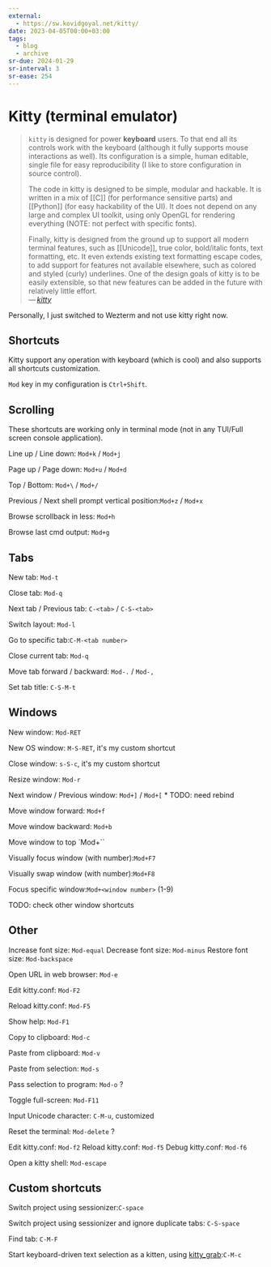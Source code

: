 ```yaml
---
external:
  - https://sw.kovidgoyal.net/kitty/
date: 2023-04-05T00:00+03:00
tags:
  - blog
  - archive
sr-due: 2024-01-29
sr-interval: 3
sr-ease: 254
---
```


# Kitty (terminal emulator)

> `kitty` is designed for power **keyboard** users. To that end all its controls
> work with the keyboard (although it fully supports mouse interactions as
> well). Its configuration is a simple, human editable, single file for easy
> reproducibility (I like to store configuration in source control).
>
> The code in kitty is designed to be simple, modular and hackable. It is
> written in a mix of [[C]] (for performance sensitive parts) and [[Python]]
> (for easy hackability of the UI). It does not depend on any large and complex
> UI toolkit, using only OpenGL for rendering everything (NOTE: not perfect with
> specific fonts).
>
> Finally, kitty is designed from the ground up to support all modern terminal
> features, such as [[Unicode]], true color, bold/italic fonts,
> text formatting, etc. It even extends existing text formatting escape codes,
> to add support for features not available elsewhere, such as colored and
> styled (curly) underlines. One of the design goals of kitty is to be easily
> extensible, so that new features can be added in the future with relatively
> little effort.\
> — <cite>[kitty](https://sw.kovidgoyal.net/kitty/overview)</cite>

<!-- NEXT: link/note to wezterm -->
Personally, I just switched to Wezterm and not use kitty right
now.

## Shortcuts

Kitty support any operation with keyboard (which is cool) and also supports all
shortcuts customization.

`Mod` key in my configuration is `Ctrl+Shift`.

## Scrolling

These shortcuts are working only in terminal mode (not in any TUI/Full screen
console application).

Line up / Line down:<wbr class="f"> `Mod+k` / `Mod+j`

Page up / Page down:<wbr class="f"> `Mod+u` / `Mod+d`

Top / Bottom:<wbr class="f"> `Mod+\` / `Mod+/`

Previous / Next shell prompt vertical position:<wbr class="f"> `Mod+z` / `Mod+x`

Browse scrollback in less:<wbr class="f"> `Mod+h`

Browse last cmd output:<wbr class="f"> `Mod+g`

## Tabs

New tab:<wbr class="f"> `Mod-t`

Close tab:<wbr class="f"> `Mod-q`

Next tab / Previous tab:<wbr class="f"> `C-<tab>` / `C-S-<tab>`

Switch layout:<wbr class="f"> `Mod-l`

Go to specific tab:<wbr class="f"> `C-M-<tab number>`

Close current tab:<wbr class="f"> `Mod-q`

Move tab forward / backward:<wbr class="f"> `Mod-.` / `Mod-,`

Set tab title:<wbr class="f"> `C-S-M-t`

## Windows

New window:<wbr class="f"> `Mod-RET`

New OS window:<wbr class="f"> `M-S-RET`, it's my custom shortcut

Close window:<wbr class="f"> `s-S-c`, it's my custom shortcut

Resize window:<wbr class="f"> `Mod-r`

Next window / Previous window:<wbr class="f"> `Mod+]` / `Mod+[` * TODO: need rebind

Move window forward:<wbr class="f"> `Mod+f`

Move window backward:<wbr class="f"> `Mod+b`

Move window to top `Mod+\``

Visually focus window (with number):<wbr class="f"> `Mod+F7`

Visually swap window (with number):<wbr class="f"> `Mod+F8`

Focus specific window:<wbr class="f"> `Mod+<window number>` (1-9)

TODO: check other window shortcuts

## Other

Increase font size:<wbr class="f"> `Mod-equal`
Decrease font size:<wbr class="f"> `Mod-minus`
Restore font size:<wbr class="f"> `Mod-backspace`

Open URL in web browser:<wbr class="f"> `Mod-e`

Edit kitty.conf:<wbr class="f"> `Mod-F2`

Reload kitty.conf:<wbr class="f"> `Mod-F5`

Show help:<wbr class="f"> `Mod-F1`

Copy to clipboard:<wbr class="f"> `Mod-c`

Paste from clipboard:<wbr class="f"> `Mod-v`

Paste from selection:<wbr class="f"> `Mod-s`

Pass selection to program:<wbr class="f"> `Mod-o` ?

Toggle full-screen:<wbr class="f"> `Mod-F11`

Input Unicode character:<wbr class="f"> `C-M-u`, customized

Reset the terminal:<wbr class="f"> `Mod-delete` ?

Edit kitty.conf:<wbr class="f"> `Mod-f2`
Reload kitty.conf:<wbr class="f"> `Mod-f5`
Debug kitty.conf:<wbr class="f"> `Mod-f6`

Open a kitty shell:<wbr class="f"> `Mod-escape`

## Custom shortcuts

Switch project using sessionizer:<wbr class="f"> `C-space`

Switch project using sessionizer and ignore duplicate tabs:<wbr class="f"> `C-S-space`

Find tab:<wbr class="f"> `C-M-F`

Start keyboard-driven text selection as a kitten, using [kitty_grab](https://github.com/yurikhan/kitty_grab):<wbr class="f"> `C-M-c`

